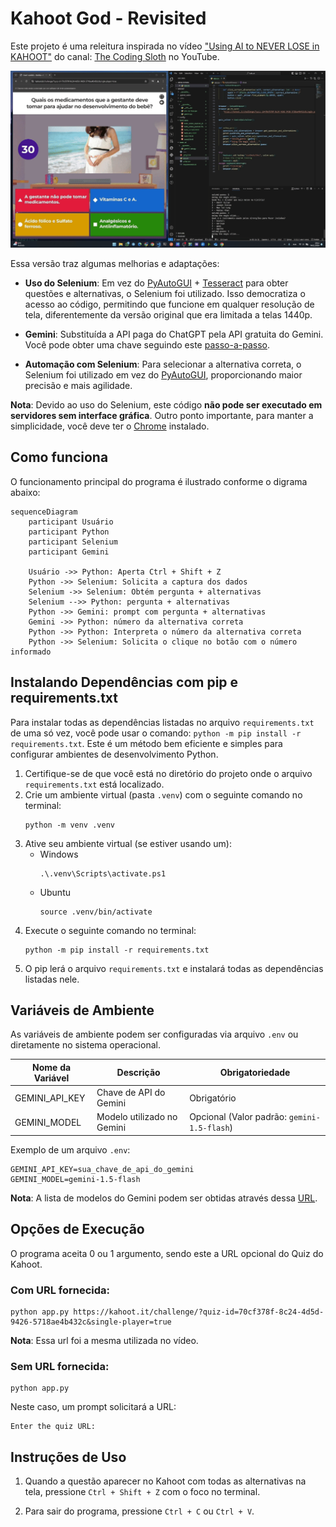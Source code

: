 # Kahoot God - Revisited

Este projeto é uma releitura inspirada no vídeo ["Using AI to NEVER LOSE in KAHOOT"](https://www.youtube.com/watch?v=G0i_xx-6G-4) do canal: [The Coding Sloth](https://www.youtube.com/@TheCodingSloth) no YouTube.

![Imagem de demonstração do comportamento do código](./imgs/demo.gif "Demonstração")

Essa versão traz algumas melhorias e adaptações:

- **Uso do Selenium**: Em vez do [PyAutoGUI](https://pyautogui.readthedocs.io/en/latest/) + [Tesseract](https://pypi.org/project/pytesseract/) para obter questões e alternativas, o Selenium foi utilizado. Isso democratiza o acesso ao código, permitindo que funcione em qualquer resolução de tela, diferentemente da versão original que era limitada a telas 1440p.

- **Gemini**: Substituída a API paga do ChatGPT pela API gratuita do Gemini. Você pode obter uma chave seguindo este [passo-a-passo](https://ai.google.dev/gemini-api/docs/api-key?hl=pt-br).

- **Automação com Selenium**: Para selecionar a alternativa correta, o Selenium foi utilizado em vez do [PyAutoGUI](https://pyautogui.readthedocs.io/en/latest/), proporcionando maior precisão e mais agilidade.

**Nota**: Devido ao uso do Selenium, este código **não pode ser executado em servidores sem interface gráfica**. Outro ponto importante, para manter a simplicidade, você deve ter o [Chrome](https://support.google.com/chrome/answer/95346?hl=en&co=GENIE.Platform%3DDesktop) instalado.

## Como funciona

O funcionamento principal do programa é ilustrado conforme o digrama abaixo:

```mermaid
sequenceDiagram
    participant Usuário
    participant Python
    participant Selenium
    participant Gemini

    Usuário ->> Python: Aperta Ctrl + Shift + Z
    Python ->> Selenium: Solicita a captura dos dados
    Selenium ->> Selenium: Obtém pergunta + alternativas
    Selenium -->> Python: pergunta + alternativas
    Python ->> Gemini: prompt com pergunta + alternativas
    Gemini ->> Python: número da alternativa correta
    Python ->> Python: Interpreta o número da alternativa correta
    Python ->> Selenium: Solicita o clique no botão com o número informado
```

## Instalando Dependências com pip e requirements.txt

Para instalar todas as dependências listadas no arquivo `requirements.txt` de uma só vez, você pode usar o comando: `python -m pip install -r requirements.txt`. Este é um método bem eficiente e simples para configurar ambientes de desenvolvimento Python.

1. Certifique-se de que você está no diretório do projeto onde o arquivo `requirements.txt` está localizado.
1. Crie um ambiente virtual (pasta `.venv`) com o seguinte comando no terminal:
    ```shell
    python -m venv .venv
    ```
1. Ative seu ambiente virtual (se estiver usando um):
    - Windows
        ```shell
        .\.venv\Scripts\activate.ps1
        ```
    - Ubuntu
        ```shell
        source .venv/bin/activate
        ```
1. Execute o seguinte comando no terminal:
    ```
    python -m pip install -r requirements.txt
    ```
1. O pip lerá o arquivo `requirements.txt` e instalará todas as dependências listadas nele.


## Variáveis de Ambiente

As variáveis de ambiente podem ser configuradas via arquivo `.env` ou diretamente no sistema operacional.

| Nome da Variável | Descrição | Obrigatoriedade |
|------------------|-----------|-----------------|
| GEMINI_API_KEY   | Chave de API do Gemini | Obrigatório |
| GEMINI_MODEL     | Modelo utilizado no Gemini | Opcional (Valor padrão: `gemini-1.5-flash`) | 

Exemplo de um arquivo `.env`:

```shell
GEMINI_API_KEY=sua_chave_de_api_do_gemini
GEMINI_MODEL=gemini-1.5-flash
```

**Nota**: A lista de modelos do Gemini podem ser obtidas através dessa [URL](https://ai.google.dev/gemini-api/docs/models/gemini?hl=pt-br#model-variations).

## Opções de Execução

O programa aceita 0 ou 1 argumento, sendo este a URL opcional do Quiz do Kahoot.

### Com URL fornecida:

```shell
python app.py https://kahoot.it/challenge/?quiz-id=70cf378f-8c24-4d5d-9426-5718ae4b432c&single-player=true
```

**Nota**: Essa url foi a mesma utilizada no vídeo.

### Sem URL fornecida:

```shell
python app.py
```

Neste caso, um prompt solicitará a URL:

```shell
Enter the quiz URL:
```

## Instruções de Uso

1. Quando a questão aparecer no Kahoot com todas as alternativas na tela, pressione `Ctrl + Shift + Z` com o foco no terminal.

2. Para sair do programa, pressione `Ctrl + C` ou `Ctrl + V`.
